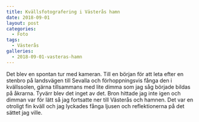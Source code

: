 ```yaml
---
title: Kvällsfotografering i Västerås hamn
date: 2018-09-01
layout: post
categories:
  - Foto
tags:
  - Västerås
galleries:
  - 2018-09-01-vasteras-hamn
---
```


Det blev en spontan tur med kameran. Till en början för att leta efter en stenbro på landsvägen till Sevalla och förhoppningsvis fånga den i kvällssolen, gärna tillsammans med lite dimma som jag såg började bildas på åkrarna. Tyvärr blev det inget av det. Bron hittade jag inte igen och dimman var för lätt så jag fortsatte ner till Västerås och hamnen. Det var en otroligt fin kväll och jag lyckades fånga ljusen och reflektionerna på det sättet jag ville.
